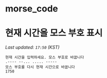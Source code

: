# morse_code
# 현재 시간을 모스 부호 표시
<!-- MORSE_TIME_START -->
_Last updated: `17:50` (KST)_

```
현재 시간을 입력하세요. 모스 부호로 바꿉니다
.---- --... ..... -----
모스 부호를 다시 현재 시간으로 바꿉니다
1750
```
<!-- MORSE_TIME_END -->
